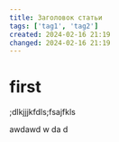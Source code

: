 ```yaml
---
title: Заголовок статьи
tags: ['tag1', 'tag2']
created: 2024-02-16 21:19
changed: 2024-02-16 21:19
---
```

# first
;dlkjjjkfdls;fsajfkls


awdawd
w
da
d
